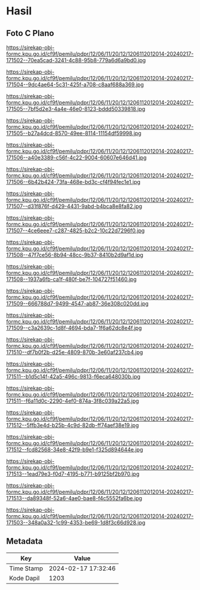 # Hasil

## Foto C Plano

https://sirekap-obj-formc.kpu.go.id/cf9f/pemilu/pdpr/12/06/11/20/12/1206112012014-20240217-171502--70ea5cad-3241-4c88-95b8-779a6d6a9bd0.jpg

https://sirekap-obj-formc.kpu.go.id/cf9f/pemilu/pdpr/12/06/11/20/12/1206112012014-20240217-171504--9dc4ae64-5c31-425f-a708-c8aaf688a369.jpg

https://sirekap-obj-formc.kpu.go.id/cf9f/pemilu/pdpr/12/06/11/20/12/1206112012014-20240217-171505--7bf5d2e3-4a4e-46e0-8123-bddd50339818.jpg

https://sirekap-obj-formc.kpu.go.id/cf9f/pemilu/pdpr/12/06/11/20/12/1206112012014-20240217-171505--b27a4dcd-8570-49ee-8114-11154df59998.jpg

https://sirekap-obj-formc.kpu.go.id/cf9f/pemilu/pdpr/12/06/11/20/12/1206112012014-20240217-171506--a40e3389-c56f-4c22-9004-60607e646d41.jpg

https://sirekap-obj-formc.kpu.go.id/cf9f/pemilu/pdpr/12/06/11/20/12/1206112012014-20240217-171506--6b42b424-73fa-468e-bd3c-cf4f94fec1e1.jpg

https://sirekap-obj-formc.kpu.go.id/cf9f/pemilu/pdpr/12/06/11/20/12/1206112012014-20240217-171507--d31f876f-d429-4431-9abd-b4bca8e8fa82.jpg

https://sirekap-obj-formc.kpu.go.id/cf9f/pemilu/pdpr/12/06/11/20/12/1206112012014-20240217-171507--4ce6eee7-c287-4825-b2c2-10c22d7296f0.jpg

https://sirekap-obj-formc.kpu.go.id/cf9f/pemilu/pdpr/12/06/11/20/12/1206112012014-20240217-171508--47f7ce56-8b94-48cc-9b37-8410b2d9af1d.jpg

https://sirekap-obj-formc.kpu.go.id/cf9f/pemilu/pdpr/12/06/11/20/12/1206112012014-20240217-171508--1937a6fb-ca1f-480f-be7f-104727f51460.jpg

https://sirekap-obj-formc.kpu.go.id/cf9f/pemilu/pdpr/12/06/11/20/12/1206112012014-20240217-171509--666788d7-9499-4547-ab87-36e308c020dd.jpg

https://sirekap-obj-formc.kpu.go.id/cf9f/pemilu/pdpr/12/06/11/20/12/1206112012014-20240217-171509--c3a2639c-1d8f-4694-bda7-1f6a62dc8e4f.jpg

https://sirekap-obj-formc.kpu.go.id/cf9f/pemilu/pdpr/12/06/11/20/12/1206112012014-20240217-171510--df7b0f2b-d25e-4809-870b-3e60af237cb4.jpg

https://sirekap-obj-formc.kpu.go.id/cf9f/pemilu/pdpr/12/06/11/20/12/1206112012014-20240217-171511--b1d5c14f-42a5-496c-9813-f6eca648030b.jpg

https://sirekap-obj-formc.kpu.go.id/cf9f/pemilu/pdpr/12/06/11/20/12/1206112012014-20240217-171511--f6a11d0c-2290-4ef0-874a-3f8c039a22a5.jpg

https://sirekap-obj-formc.kpu.go.id/cf9f/pemilu/pdpr/12/06/11/20/12/1206112012014-20240217-171512--5ffb3e4d-b25b-4c9d-82db-ff74aef38e19.jpg

https://sirekap-obj-formc.kpu.go.id/cf9f/pemilu/pdpr/12/06/11/20/12/1206112012014-20240217-171512--fcd82568-34e8-42f9-b9e1-f325d894644e.jpg

https://sirekap-obj-formc.kpu.go.id/cf9f/pemilu/pdpr/12/06/11/20/12/1206112012014-20240217-171513--1ead79e3-f0d7-4195-b771-b9125bf2b970.jpg

https://sirekap-obj-formc.kpu.go.id/cf9f/pemilu/pdpr/12/06/11/20/12/1206112012014-20240217-171513--da89348f-52a6-4ae0-bae8-f4c5552fa6be.jpg

https://sirekap-obj-formc.kpu.go.id/cf9f/pemilu/pdpr/12/06/11/20/12/1206112012014-20240217-171503--348a0a32-1c99-4353-be69-1d8f3c66d928.jpg


## Metadata

| Key        | Value               |
| ---------- | ------------------- |
| Time Stamp | 2024-02-17 17:32:46 |
| Kode Dapil | 1203                |



